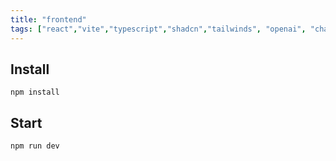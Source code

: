 ```yaml
---
title: "frontend"
tags: ["react","vite","typescript","shadcn","tailwinds", "openai", "chainlit"]
---
```


## Install

```shell
npm install
```

## Start

```shell
npm run dev
```
